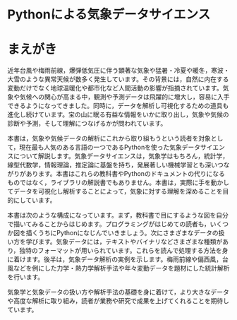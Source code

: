 # Pythonによる気象データサイエンス

# まえがき

近年台風や梅雨前線，爆弾低気圧に伴う顕著な気象や猛暑・冷夏や暖冬，寒波・大雪のような異常天候が数多く発生しています。その背景には，自然に内在する変動だけでなく地球温暖化や都市化など人間活動の影響が指摘されています。気象や気候への関心が高まる中，観測や予測データは飛躍的に増大し，容易に入手できるようになってきました。同時に，データを解析し可視化するための道具も進化し続けています。宝の山に眠る有益な情報をいかに取り出し，気象や気候の診断や予測，そして理解につなげるかが問われています。

本書は，気象や気候データの解析にこれから取り組もうという読者を対象として，現在最も人気のある言語の一つであるPythonを使った気象データサイエンスについて解説します。気象データサイエンスは，気象学はもちろん，統計学，線型代数学，情報理論，推定論に基盤を持ち，発展著しい機械学習とも深いつながりがあります。本書はこれらの教科書やPythonのドキュメントの代りになるものではなく，ライブラリの解説書でもありません。本書は，実際に手を動かしてデータを可視化し解析することによって，気象に対する理解を深めることを目的にしています。

本書は次のような構成になっています。まず，教科書で目にするような図を自分で描いてみることからはじめます。プログラミングがはじめての読者も，いくつか図を描くうちにPythonになじんでいきましょう。次にさまざまなデータの扱い方を学びます。気象データには，テキストやバイナリなどさまざまな種類があり，独特のフォーマットが用いられています。これらを読んで処理する方法を身に着けます。後半は，気象データ解析の実例を示します。梅雨前線や偏西風，台風などを例にした力学・熱力学解析手法や年々変動データを題材にした統計解析を行います。

気象学と気象データの扱い方や解析手法の基礎を身に着けて，より大きなデータや高度な解析に取り組み，読者が業務や研究で成果を上げてくれることを期待しています。